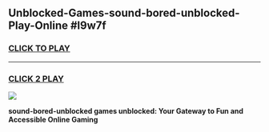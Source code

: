 
## Unblocked-Games-sound-bored-unblocked-Play-Online #l9w7f
<h3>
<a href="https://news.freeplayer.one?title=sound-bored-unblocked&ref=3">CLICK TO PLAY</a></h3>
<hr>

<h3>
<a href="https://news.freeplayer.one?title=sound-bored-unblocked&ref=3">CLICK 2 PLAY</a>
  
</h3>

<a href="https://news.freeplayer.one?title=sound-bored-unblocked&ref=3"><img src="https://clearcache.store/games.png"></a>


**sound-bored-unblocked games unblocked: Your Gateway to Fun and Accessible Online Gaming**
